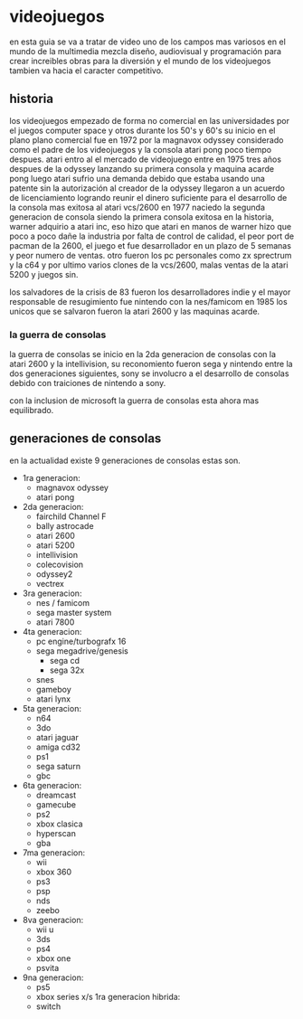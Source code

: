 # videojuegos

en esta guia se va a tratar de video uno de los campos mas variosos en el mundo de la multimedia mezcla diseño, audiovisual y programación para crear increibles obras para la diversión y el mundo de los videojuegos tambien va hacia el caracter competitivo.

## historia

los videojuegos empezado de forma no comercial en las universidades por el juegos computer space y otros durante los 50's y 60's su inicio en el plano plano comercial fue en 1972 por la magnavox odyssey considerado como el padre de los videojuegos y la consola atari pong poco tiempo despues. atari entro al el mercado de videojuego entre en 1975 tres años despues de la odyssey lanzando su primera consola y maquina acarde pong luego atari sufrio una demanda debido que estaba usando una patente sin la autorización al creador de la odyssey llegaron a un acuerdo de licenciamiento logrando reunir el dinero suficiente para el desarrollo de la consola mas exitosa al atari vcs/2600 en 1977 naciedo la segunda generacion de consola siendo la primera consola exitosa en la historia, warner adquirio a atari inc, eso hizo que atari en manos de warner hizo que poco a poco dañe la industria por falta de control de calidad, el peor port de pacman de la 2600, el juego et fue desarrollador en un plazo de 5 semanas y peor numero de ventas. otro fueron los pc personales como zx sprectrum y la c64 y por ultimo varios clones de la vcs/2600, malas ventas de la atari 5200 y juegos sin.

los salvadores de la crisis de 83 fueron los desarrolladores indie y el mayor responsable de resugimiento fue nintendo con la nes/famicom en 1985 los unicos que se salvaron fueron la atari 2600 y las maquinas acarde.

### la guerra de consolas

la guerra de consolas se inicio en la 2da generacion de consolas con la atari 2600 y la intellivision, su reconomiento fueron sega y nintendo entre la dos generaciones siguientes, sony se involucro a el desarrollo de consolas debido con traiciones de nintendo a sony.

con la inclusion de microsoft la guerra de consolas esta ahora mas equilibrado.

## generaciones de consolas

en la actualidad existe 9 generaciones de consolas estas son.

- 1ra generacion:
  - magnavox odyssey
  - atari pong
- 2da generacion:
  - fairchild Channel F
  - bally astrocade
  - atari 2600
  - atari 5200
  - intellivision
  - colecovision
  - odyssey2
  - vectrex
- 3ra generacion:
  - nes / famicom
  - sega master system
  - atari 7800
- 4ta generacion:
  - pc engine/turbografx 16
  - sega megadrive/genesis
    - sega cd
    - sega 32x
  - snes
  - gameboy
  - atari lynx
- 5ta generacion:
  - n64
  - 3do
  - atari jaguar
  - amiga cd32
  - ps1
  - sega saturn
  - gbc
- 6ta generacion:
  - dreamcast
  - gamecube
  - ps2
  - xbox clasica
  - hyperscan
  - gba
- 7ma generacion:
  - wii
  - xbox 360
  - ps3
  - psp
  - nds
  - zeebo
- 8va generacion:
  - wii u
  - 3ds
  - ps4
  - xbox one
  - psvita
- 9na generacion:
  - ps5
  - xbox series x/s
1ra generacion hibrida:
  - switch
